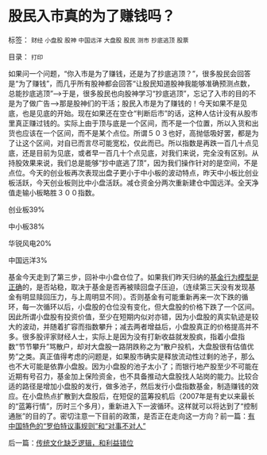 # 股民入市真的为了赚钱吗？

标签： `财经` `小盘股` `股神` `中国远洋` `大盘股` `股民` `测市` `抄底逃顶` `股票` 

目录： `打印`

如果问一个问题，“你入市是为了赚钱，还是为了抄底逃顶？”，很多股民会回答是“为了赚钱”，而几乎所有股神都会回答“让股民知道股神我能够准确预测点数，总能抄底逃顶”——>于是，很多股民也向股神学习“抄底逃顶”，忘记了入市的目的不是为了做广告——>那是股神们的干活；股民入市是为了赚钱的！今天如果不是见底，也是见底的开始。现在如果还在空仓“判断后市”的话，这种人估计没有从股市里真正赚过钱的。实际上由于顶与底是一个区间，而不是一个位置，所以入货和出货也应该在一个区间，而不是某个点位。所谓５０３也好，高抛低吸好罢，都是为了让这个区间，对自已而言尽可能宽松，仅此而已。所以指数是再跌一百几十点见底，还是目前为见底，或者早一百几十个点见底，对我们来说，完全没有区别。从持股效果来说，我们总是能够“抄中底逃了顶”，因为我们操作针对的是空间，不是点位。今天的创业板再次表现出盘子更小于中小板的波动特点，昨天中小板比创业板活跃，今天创业板则比中小盘活跃。减仓资金分两次重新建仓中国远洋。全天净值走输小板略胜３００指数。

创业板39%

中小板38%

华锐风电20%

中国远洋3%



基金今天走到了第三步，回补中小盘仓位了。如果我们昨天归纳的[基金行为模型是正确](../../../2011/1/25/博客匿名减少收入；基金缺钱三步曲；.md)的，是否站稳，取决于基金是否再被赎回盘子压迫，（连续第三天没有发现基金有明显赎回压力，与上周明显不同）。否则基金有可能重新再来一次下跌的循环，每一次循环以后，小盘股的仓位没有变化，但大盘股的价格下跌了一个区间。因此所谓小盘股有投资价值，至少在短期内似对亦错，因为小盘股的真实轨迹是较大的波动，并随着扩容而指数攀升；减去两者增益后，小盘股真正的价格提高并不多。很多股评家财经人士，实际上是因为没有打新收益就发股疯，指着小盘指数“节节攀升”骂散户，却对大盘股一路阴跌称之为“散户投机，大盘股很有估值优势”之类。真正值得考虑的问题是，如果股市确实是释放流动性过剩的池子，那么也不大可能是依靠小盘股。因为小盘股的池子太小了；而银行地产股至少不可能在近期有号召力，基金加上保险资金，也不具备推动大盘股找人站岗的能力。比较合适的路径是增加小盘股的发行，做多池子，然后发行小盘指数基金，制造赚钱的效应。在小盘热点扩散到大盘股后，在短促的蓝筹投机后（2007年是有史以来最长的“蓝筹行情”，历时三个多月），重新进入下一波循环。这样就可以将达到了“控制通胀”的目的了。密切注意一下目前的政策，是否正在走向这一方向？前一篇：[有中国特色的“罗伯特议事规则”和“对事不对人”](../../../2011/1/25/有中国特色的“罗伯特议事规则”和“对事不对人”.md)

后一篇：[传统文化缺乏逻辑，和利益错位](../../../2011/1/26/传统文化缺乏逻辑，和利益错位.md)
